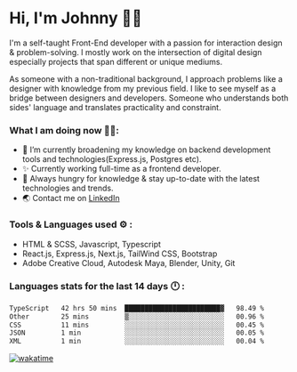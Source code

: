 # Hi, I'm Johnny 👋🧑‍

I'm a self-taught Front-End developer with a passion for interaction design & problem-solving. I mostly work on the intersection of digital design especially projects that span different or unique mediums.

As someone with a non-traditional background, I approach problems like a designer with knowledge from my previous field. I like to see myself as a bridge between designers and developers. Someone who understands both sides' language and translates practicality and constraint.

### What I am doing now 🧑‍💻:

- 🔭 I’m currently broadening my knowledge on backend development tools and technologies(Express.js, Postgres etc).
- ✨ Currently working full-time as a frontend developer.
- 📖 Always hungry for knowledge & stay up-to-date with the latest technologies and trends.
- 🌏 Contact me on [LinkedIn](https://www.linkedin.com/in/johchai/)

### Tools & Languages used ⚙️ :

- HTML & SCSS, Javascript, Typescript
- React.js, Express.js, Next.js, TailWind CSS, Bootstrap
- Adobe Creative Cloud, Autodesk Maya, Blender, Unity, Git

### Languages stats for the last 14 days 🕛 :

<!--START_SECTION:waka-->

```txt
TypeScript   42 hrs 50 mins  ████████████████████████▓   98.49 %
Other        25 mins         ▒░░░░░░░░░░░░░░░░░░░░░░░░   00.96 %
CSS          11 mins         ░░░░░░░░░░░░░░░░░░░░░░░░░   00.45 %
JSON         1 min           ░░░░░░░░░░░░░░░░░░░░░░░░░   00.05 %
XML          1 min           ░░░░░░░░░░░░░░░░░░░░░░░░░   00.04 %
```

<!--END_SECTION:waka-->

[![wakatime](https://wakatime.com/badge/user/0cd14e89-b357-451d-b5c1-4a79286fb5a6.svg)](https://wakatime.com/@0cd14e89-b357-451d-b5c1-4a79286fb5a6)
